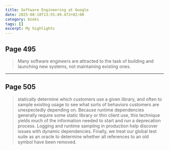 ```yaml
---
title: Software Engineering at Google
date: 2025-08-18T13:55:49.472+02:00
category: books
tags: []
excerpt: My highlights
---
```


## Page 495

> Many software engineers are attracted to the task of building and launching new systems, not maintaining existing ones.


----
## Page 505

> statically determine which customers use a given library, and often to sample existing usage to see what sorts of behaviors customers are unexpectedly depending on. Because runtime dependencies generally require some static library or thin client use, this technique yields much of the information needed to start and run a deprecation process. Logging and runtime sampling in production help discover issues with dynamic dependencies. Finally, we treat our global test suite as an oracle to determine whether all references to an old symbol have been removed.

